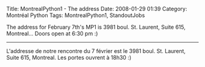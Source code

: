 Title: MontrealPython1 - The address
Date: 2008-01-29 01:39
Category: Montréal Python
Tags: MontrealPython1, StandoutJobs

The address for February 7th's MP1 is 3981 boul. St. Laurent, Suite 615,
Montreal... Doors open at 6:30 pm :)

---

L'addresse de notre rencontre du 7 février est le 3981 boul. St.
Laurent, Suite 615, Montreal. Les portes ouvrent à 18h30 :)

